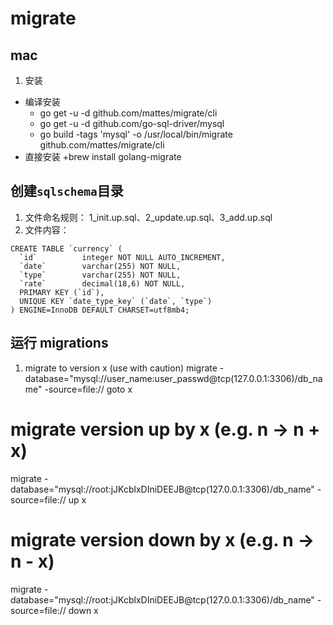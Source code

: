 # migrate

## mac
1. 安装
 - 编译安装
 	+ go get -u -d github.com/mattes/migrate/cli
	+ go get -u -d github.com/go-sql-driver/mysql
	+ go build -tags 'mysql' -o /usr/local/bin/migrate github.com/mattes/migrate/cli
 - 直接安装
 	+brew install golang-migrate

## 创建`sqlschema`目录
1. 文件命名规则： 1_init.up.sql、2_update.up.sql、3_add.up.sql
2. 文件内容：
```
CREATE TABLE `currency` (
  `id`          integer NOT NULL AUTO_INCREMENT,
  `date`        varchar(255) NOT NULL,
  `type`        varchar(255) NOT NULL,
  `rate`        decimal(18,6) NOT NULL,
  PRIMARY KEY (`id`),
  UNIQUE KEY `date_type_key` (`date`, `type`)
) ENGINE=InnoDB DEFAULT CHARSET=utf8mb4;
```

## 运行 migrations
1. migrate to version x (use with caution)
migrate -database="mysql://user_name:user_passwd@tcp(127.0.0.1:3306)/db_name" -source=file:// goto x

# migrate version up by x (e.g. n -> n + x)
migrate -database="mysql://root:jJKcblxDIniDEEJB@tcp(127.0.0.1:3306)/db_name" -source=file:// up x

# migrate version down by x (e.g. n -> n - x)
migrate -database="mysql://root:jJKcblxDIniDEEJB@tcp(127.0.0.1:3306)/db_name" -source=file:// down x
